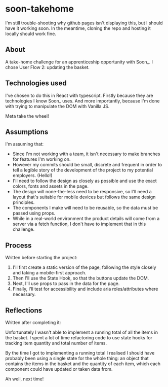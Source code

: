 # soon-takehome

I'm still trouble-shooting why github pages isn't displaying this, but I should have it working soon. In the meantime, cloning the repo and hosting it locally should work fine.

## About

A take-home challenge for an apprenticeship opportunity with Soon_. I chose User Flow 2: updating the basket. 
## Technologies used
I've chosen to do this in React with typescript. Firstly because they are technologies I know Soon_ uses. And more importantly, because I'm done with trying to manipulate the DOM with Vanilla JS. 

Meta take the wheel!

## Assumptions
I'm assuming that:
- Since I'm not working with a team, it isn't necessary to make branches for features I'm working on.
- However my commits should be small, discrete and frequent in order to tell a legible story of the development of the project to my potential employers. (Hello!)
- I'll need to follow the design as closely as possible and use the exact colors, fonts and assets in the page.
- The design will none-the-less need to be responsive, so I'll need a layout that's suitable for mobile devices but follows the same design principles.
- The components I make will need to be reusable, so the data must be passed using props.
- While in a real-world environment the product details will come from a server via a fetch function, I don't have to implement that in this challenge.

## Process
Written before starting the project:
1. I'll first create a static version of the page, following the style closely and taking a mobile-first approach.
2. Then I'll use the State Hook, so that the buttons update the DOM.
3. Next, I'll use props to pass in the data for the page.
4. Finally, I'll test for accessibility and include aria roles/attributes where necessary.

## Reflections

Written after completing it:

Unfortunately I wasn't able to implement a running total of all the items in the basket. I spent a lot of time refactoring code to use state hooks for tracking item quantity and total number of items.

By the time I got to implementing a running total I realised I should have probably been using a single state for the whole thing: an object that contains the items in the basket and the quantity of each item, which each component could have updated or taken data from.

Ah well, next time!
